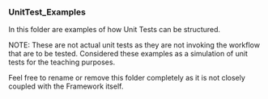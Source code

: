 ### UnitTest_Examples ###

In this folder are examples of how Unit Tests can be structured.

NOTE: These are not actual unit tests as they are not invoking the workflow that are to be tested. Considered these examples as a simulation of unit tests for the teaching purposes.

Feel free to rename or remove this folder completely as it is not closely coupled with the Framework itself.